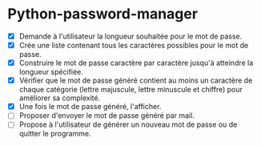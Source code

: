 # Python-password-manager

- [x] Demande à l'utilisateur la longueur souhaitée pour le mot de passe.
- [x] Crée une liste contenant tous les caractères possibles pour le mot de passe. 
- [x] Construire le mot de passe caractère par caractère jusqu'à atteindre la longueur spécifiée.
- [x] Vérifier que le mot de passe généré contient au moins un caractère de chaque catégorie (lettre majuscule, lettre minuscule et chiffre) pour améliorer sa complexité.
- [x] Une fois le mot de passe généré, l'afficher.
- [ ] Proposer d'envoyer le mot de passe généré par mail.
- [ ] Propose à l'utilisateur de générer un nouveau mot de passe ou de quitter le programme.

